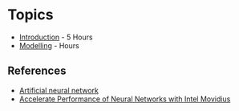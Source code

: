 # Topics

- [Introduction](Introduction) - 5 Hours
- [Modelling](Modelling) - Hours

## References
- [Artificial neural network](https://playground.tensorflow.org/)
- [Accelerate Performance of Neural Networks with Intel Movidius](https://www.youtube.com/watch?v=XAoolynqP3k)
